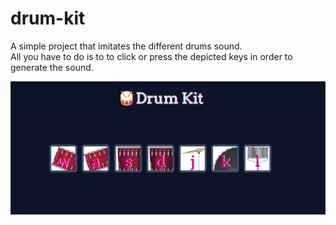 # drum-kit

A simple project that imitates the different drums sound. <br />
All you have to do is to to click or press the depicted keys in order to generate the sound.

<p align='center'>
  <img width="800" src="drum-kit.PNG" alt="Alt text" title="Drum Kit">
</p>
